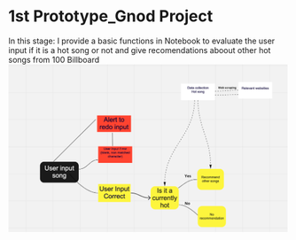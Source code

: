 # 1st Prototype_Gnod Project
In this stage: I provide a basic functions in Notebook to evaluate the user input if it is a hot song or not and give recomendations aboout other hot songs from 100 Billboard
<img align="center" src="https://github.com/lamtranluu/lam.labwork/blob/main/Week%207/1st%20Prototype/1st%20Prototype.png" width="700px">

